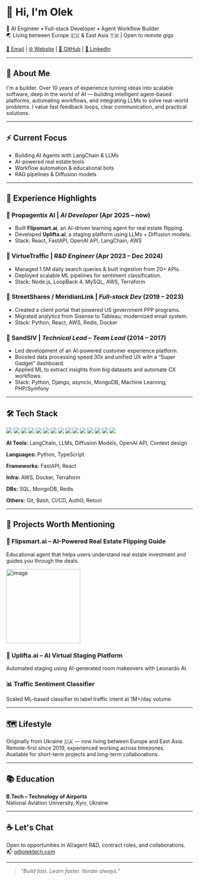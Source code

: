 # 👋 Hi, I'm Olek

🚀 AI Engineer • Full-stack Developer • Agent Workflow Builder  
🌏 Living between Europe 🇪🇺 & East Asia 🇹🇼 | Open to remote gigs

[📧 Email](mailto:o@olektech.com) | [🌐 Website](https://cv.olektech.com) | [🐙 GitHub](https://github.com/oleksii-dmytrenko) | [💼 LinkedIn](https://www.linkedin.com/in/oleksii-dmytrenko-606953b1/)

---

## 🧠 About Me

I'm a builder. Over 10 years of experience turning ideas into scalable software, deep in the world of AI — building intelligent agent-based platforms, automating workflows, and integrating LLMs to solve real-world problems. I value fast feedback loops, clear communication, and practical solutions.

---

## ⚡ Current Focus

- Building AI Agents with LangChain & LLMs  
- AI-powered real estate tools  
- Workflow automation & educational bots  
- RAG pipelines & Diffusion models

---

## 💼 Experience Highlights

### 🔹 Propagentix AI | *AI Developer* (Apr 2025 – now)
- Built **Flipsmart.ai**, an AI-driven learning agent for real estate flipping.
- Developed **Uplifta.ai**, a staging platform using LLMs + Diffusion models.
- Stack: React, FastAPI, OpenAI API, LangChain, AWS

### 🔹 VirtueTraffic | *R&D Engineer* (Apr 2023 – Dec 2024)
- Managed 1.5M daily search queries & built ingestion from 20+ APIs.
- Deployed scalable ML pipelines for sentiment classification.
- Stack: Node.js, LoopBack 4, MySQL, AWS, Terraform

### 🔹 StreetShares / MeridianLink | *Full-stack Dev* (2019 – 2023)
- Created a client portal that powered US government PPP programs.
- Migrated analytics from Sisense to Tableau; modernized email system.
- Stack: Python, React, AWS, Redis, Docker

### 🔹 SandSIV | *Technical Lead – Team Lead* (2014 – 2017)
- Led development of an AI-powered customer experience platform.
- Boosted data processing speed 30x and unified UX with a “Super Gadget” dashboard.
- Applied ML to extract insights from big datasets and automate CX workflows.
- Stack: Python, Django, asyncio, MongoDB, Machine Learning, PHP/Symfony
---

## 🛠️ Tech Stack
<p align="left">
  <img src="https://img.shields.io/badge/React-20232A?style=for-the-badge&logo=react&logoColor=61DAFB"/>
  <img src="https://img.shields.io/badge/FastAPI-009688?style=for-the-badge&logo=fastapi&logoColor=white"/>
  <img src="https://img.shields.io/badge/LangChain-000000?style=for-the-badge&logo=LangChain&logoColor=white"/>
  <img src="https://img.shields.io/badge/OpenAI-412991?style=for-the-badge&logo=openai&logoColor=white"/>
  <img src="https://img.shields.io/badge/AWS-232F3E?style=for-the-badge&logo=amazonaws&logoColor=white"/>
  <img src="https://img.shields.io/badge/Terraform-623CE4?style=for-the-badge&logo=terraform&logoColor=white"/>
  <img src="https://img.shields.io/badge/Docker-2496ED?style=for-the-badge&logo=docker&logoColor=white"/>
  <img src="https://img.shields.io/badge/Python-3670A0?style=for-the-badge&logo=python&logoColor=white"/>
  <img src="https://img.shields.io/badge/JavaScript-F7DF1E?style=for-the-badge&logo=javascript&logoColor=black"/>
  <img src="https://img.shields.io/badge/TypeScript-007ACC?style=for-the-badge&logo=typescript&logoColor=white"/>
  <img src="https://img.shields.io/badge/Node.js-339933?style=for-the-badge&logo=nodedotjs&logoColor=white"/>
  <img src="https://img.shields.io/badge/MySQL-00758F?style=for-the-badge&logo=mysql&logoColor=white"/>
  <img src="https://img.shields.io/badge/MongoDB-4EA94B?style=for-the-badge&logo=mongodb&logoColor=white"/>
  <img src="https://img.shields.io/badge/Redis-DC382D?style=for-the-badge&logo=redis&logoColor=white"/>
  <img src="https://img.shields.io/badge/Git-F05032?style=for-the-badge&logo=git&logoColor=white"/>
</p>

**AI Tools:** LangChain, LLMs, Diffusion Models, OpenAI API, Context design

**Languages:** Python, TypeScript

**Frameworks:** FastAPI, React

**Infra:** AWS, Docker, Terraform

**DBs:** SQL, MongoDB, Redis

**Others:** Git, Bash, CI/CD, Auth0, Retool  

---

## 🧪 Projects Worth Mentioning

### 🧠 Flipsmart.ai – AI-Powered Real Estate Flipping Guide  
Educational agent that helps users understand real estate investment and guides you through the deals.

<img width="200" alt="image" src="https://github.com/user-attachments/assets/b855aabb-739a-4ffd-9fd3-e8287b71ebf9" />


### 🎨 Uplifta.ai – AI Virtual Staging Platform  
Automated staging using AI-generated room makeovers with Leonardo AI.

### 📊 Traffic Sentiment Classifier  
Scaled ML-based classifier to label traffic intent at 1M+/day volume.

---

## 🗺️ Lifestyle

Originally from Ukraine 🇺🇦 — now living between Europe and East Asia.  
Remote-first since 2019, experienced working across timezones.  
Available for short-term projects and long-term collaborations.

---

## 📚 Education

**B.Tech – Technology of Airports**  
National Aviation University, Kyiv, Ukraine

---

## ☕ Let's Chat

Open to opportunities in AI/agent R&D, contract roles, and collaborations.  
📬 [o@olektech.com](mailto:o@olektech.com)

---

> *"Build fast. Learn faster. Iterate always."*
